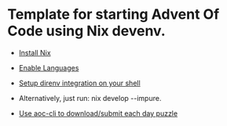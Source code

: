 # Template for starting Advent Of Code using Nix devenv.

* [Install Nix](https://github.com/DeterminateSystems/nix-installer)
* [Enable Languages](https://devenv.sh/languages/#supported-languages)

* [Setup direnv integration on your shell](https://direnv.net/docs/hook.html)
* Alternatively, just run: nix develop --impure.

* [Use aoc-cli to download/submit each day puzzle](https://github.com/scarvalhojr/aoc-cli/)

